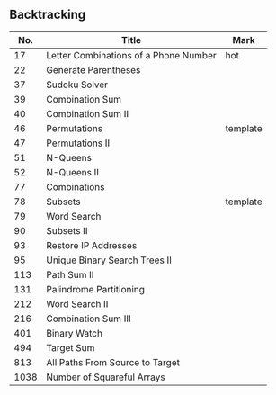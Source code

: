 ## Backtracking
| No.  | Title                                                       | Mark |
|------|-------------------------------------------------------------|------|
| 17   | Letter Combinations of a Phone Number | hot      |
| 22   | Generate Parentheses                  |          |
| 37   | Sudoku Solver                         |          |
| 39   | Combination Sum                       |          |
| 40   | Combination Sum II                    |          |
| 46   | Permutations                          | template |
| 47   | Permutations II                       |          |
| 51   | N-Queens                              |          |
| 52   | N-Queens II                           |          |
| 77   | Combinations                          |          |
| 78   | Subsets                               | template |
| 79   | Word Search                           |          |
| 90   | Subsets II                            |          |
| 93   | Restore IP Addresses                  |          |
| 95   | Unique Binary Search Trees II         |          |
| 113  | Path Sum II                           |          |
| 131  | Palindrome Partitioning               |          |
| 212  | Word Search II                        |          |
| 216  | Combination Sum III                   |          |
| 401  | Binary Watch                          |          |
| 494  | Target Sum                            |          |
| 813  | All Paths From Source to Target       |          |
| 1038 | Number of Squareful Arrays            |          |
